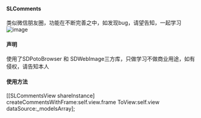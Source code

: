 #### SLComments
类似微信朋友圈，功能在不断完善之中，如发现bug，请望告知，一起学习
![image](https://github.com/SLPowerCoder/SLComments/blob/master/SLComments.gif)
#### 声明
使用了SDPotoBrowser 和 SDWebImage三方库，只做学习不做商业用途，如有侵权，请告知本人

#### 使用方法
[[SLCommentsView shareInstance] createCommentsWithFrame:self.view.frame ToView:self.view dataSource:_modelsArray];
